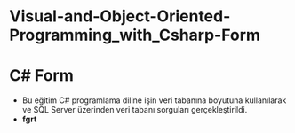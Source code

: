 # Visual-and-Object-Oriented-Programming_with_Csharp-Form

 # C# Form
- Bu eğitim C# programlama diline işin veri tabanına boyutuna kullanılarak ve SQL Server üzerinden veri tabanı sorguları gerçekleştirildi.
- **fgrt**
